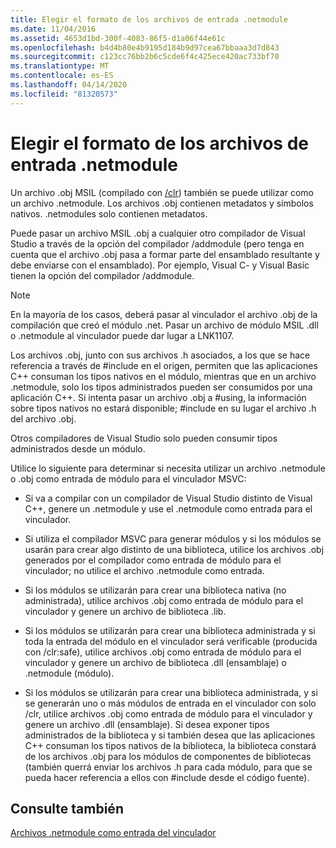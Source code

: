 ```yaml
---
title: Elegir el formato de los archivos de entrada .netmodule
ms.date: 11/04/2016
ms.assetid: 4653d1bd-300f-4083-86f5-d1a06f44e61c
ms.openlocfilehash: b4d4b80e4b9195d184b9d97cea67bbaaa3d7d843
ms.sourcegitcommit: c123cc76bb2b6c5cde6f4c425ece420ac733bf70
ms.translationtype: MT
ms.contentlocale: es-ES
ms.lasthandoff: 04/14/2020
ms.locfileid: "81320573"
---
```

# <a name="choosing-the-format-of-netmodule-input-files"></a>Elegir el formato de los archivos de entrada .netmodule

Un archivo .obj MSIL (compilado con [/clr](clr-common-language-runtime-compilation.md)) también se puede utilizar como un archivo .netmodule.  Los archivos .obj contienen metadatos y símbolos nativos.  .netmodules solo contienen metadatos.

Puede pasar un archivo MSIL .obj a cualquier otro compilador de Visual Studio a través de la opción del compilador /addmodule (pero tenga en cuenta que el archivo .obj pasa a formar parte del ensamblado resultante y debe enviarse con el ensamblado).  Por ejemplo, Visual C- y Visual Basic tienen la opción del compilador /addmodule.

> [!NOTE]
> En la mayoría de los casos, deberá pasar al vinculador el archivo .obj de la compilación que creó el módulo .net.  Pasar un archivo de módulo MSIL .dll o .netmodule al vinculador puede dar lugar a LNK1107.

Los archivos .obj, junto con sus archivos .h asociados, a los que se hace referencia a través de #include en el origen, permiten que las aplicaciones C++ consuman los tipos nativos en el módulo, mientras que en un archivo .netmodule, solo los tipos administrados pueden ser consumidos por una aplicación C++.  Si intenta pasar un archivo .obj a #using, la información sobre tipos nativos no estará disponible; #include en su lugar el archivo .h del archivo .obj.

Otros compiladores de Visual Studio solo pueden consumir tipos administrados desde un módulo.

Utilice lo siguiente para determinar si necesita utilizar un archivo .netmodule o .obj como entrada de módulo para el vinculador MSVC:

- Si va a compilar con un compilador de Visual Studio distinto de Visual C++, genere un .netmodule y use el .netmodule como entrada para el vinculador.

- Si utiliza el compilador MSVC para generar módulos y si los módulos se usarán para crear algo distinto de una biblioteca, utilice los archivos .obj generados por el compilador como entrada de módulo para el vinculador; no utilice el archivo .netmodule como entrada.

- Si los módulos se utilizarán para crear una biblioteca nativa (no administrada), utilice archivos .obj como entrada de módulo para el vinculador y genere un archivo de biblioteca .lib.

- Si los módulos se utilizarán para crear una biblioteca administrada y si toda la entrada del módulo en el vinculador será verificable (producida con /clr:safe), utilice archivos .obj como entrada de módulo para el vinculador y genere un archivo de biblioteca .dll (ensamblaje) o .netmodule (módulo).

- Si los módulos se utilizarán para crear una biblioteca administrada, y si se generarán uno o más módulos de entrada en el vinculador con solo /clr, utilice archivos .obj como entrada de módulo para el vinculador y genere un archivo .dll (ensamblaje).  Si desea exponer tipos administrados de la biblioteca y si también desea que las aplicaciones C++ consuman los tipos nativos de la biblioteca, la biblioteca constará de los archivos .obj para los módulos de componentes de bibliotecas (también querrá enviar los archivos .h para cada módulo, para que se pueda hacer referencia a ellos con #include desde el código fuente).

## <a name="see-also"></a>Consulte también

[Archivos .netmodule como entrada del vinculador](netmodule-files-as-linker-input.md)
